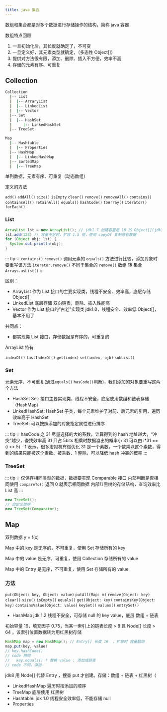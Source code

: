 ```yaml
---
title: java 集合
---
```


数组和集合都是对多个数据进行存储操作的结构，简称 java 容器

数组特点回顾
1. 一旦初始化后，其长度就确定了，不可变
2. 一旦定义好，其元素类型就确定，（多态性 Object[]）
3. 提供对方法很有限，添加、删除、插入不方便，效率不高
4. 存储的元素有序、可重复

## Collection

```bash
Collection
  |-- List
  |  |-- ArraryList
  |  |-- LinkedList
  |  |-- Vector
  |-- Set
  |  |-- HashSet
  |     |-- LinkedHashSet
  |-- TreeSet

Map
  |-- Hashtable
  |  |-- Properties
  |-- HashMap
  |  |-- LinkedHashMap
  |-- SortedMap
  |  |-- TreeMap
```

单列数据，元素有序、可重复（动态数组）

定义的方法

`add()` `addAll()` `size()` `isEmpty` `clear()` `remove()` `removeAll()` `contains()` `containsAll()` `retainAll()` `equals()`
`hashCode()` `toArray()` `iterator()` `forEach()`

### List

```java
ArrayList lst = new ArrayList(); // jdk1.7 创建容量是 10 的 Object[](jdk1.8 第一次 add 时创建)，指定初始容量
lst.add(123) // 容量不足时，扩容 1.5 倍，使用 copyOf 复制原有数据
for (Object obj: lst) {
  System.out.println(obj);
}
```

::: tip 💡
`contains()` `remove()` 调用元素的 `equals()` 方法进行比较，添加对象时要重写该方法
`iterator.remove()` 不同于集合的 `remove()`
数组 转 集合 `Arrays.asList()`
:::


区别：
- ArrayList 作为 List 接口的主要实现类，线程不安全、效率高，底层存储 Object[]
- LinkedList 底层存储 双向链表，删除、插入性能高
- Vector 作为 List 接口的“古老”实现类 jdk1.0，线程安全、效率低 Object[]，基本不用了

共同点：
- 都实现类 List 接口，存储数据是有序的，可重复的


ArrayList 特有

`indexOf()` `lastIndexOf()` `get(index)` `set(index, ojb)`  `subList()`

### Set

元素无序、不可重复(通过`equals()` `hasCode()`判断)，我们添加的对象要重写这两个方法

- HashSet Set: 接口主要实现类，线程不安全，底层使用数组和链表存储（HashMap）
- LinkedHashSet: HashSet 子类，每个元素维护了对前、后元素的引用，遍历效率高于 HashSet
- TreeSet: 可以按照添加的对象指定属性进行排序


::: tip 💡 hasCode 之 31
尽量选择的大的系数，计算得到的 hash 地址越大，“冲突”越少，查找效率高
31 只占 5bits 相乘时数据溢出的概率小
31 可以由 i*31 == (i &lt;&lt; 5) - 1 表示，很多虚拟机有做优化
31 是一个素数，一个数乘以这个素数，得到的结果只能被这个素数、被乘数、1 整除，可以降低 hash 冲突的概率
:::


### TreeSet

::: tip 💡
仅保存相同类型的数据，数据要实现 Comparable 接口
内部判断是否相同使用 `compareTo()` 返回 0 就表示相同数据
内部红黑树的存储结构，查询效率比 List 高
:::

```java
new TreeSet();
// 自定义排序
new TreeSet(Comparator);
```

## Map

双列数据 y = f(x)

Map 中的 key 是无序的，不可重复，使用 Set 存储所有的 key

Map 中的 value 是无序，可重复，使用 Collection 存储所有的 value

Map 中的 Entry 是无序，不可重复，使用 Set 存储所有的 value


### 方法

`put(Object: key, Object: value)` `putAll(Map: m)` `remove(Object: key)` `clear()` `size()` `isEmpty()` `equals()` `get(Object: key)` `containsKey(Object: key)` `containsValue(Object: value)` `keySet()` `values()` `entrySet()`


- HashMap jdk 1.2 线程不安全，可存储 null 的 key value，底层 数组 + 链表

初始容量 16，填充因子 0.75，当某一索引上的链表长度 > 8 且 Node[] 长度 > 64 ，该索引位置数据转为用红黑树存储

```java
HashMap map = new HashMap(); // Entry[] 长度 16  ，扩容时 容量翻倍
map.put(key, value)
// key.hashCode()
// code 相同
//   key.equals() ? 替换 value : 添加成链表
// code 不同，添加
```
jdk8 用 Node[] 代替 Entry ，搜查 put 才创建。存储：数组 + 链表 + 红黑树（



- LinkedHashMap 遍历时按添加的顺序
- TreeMap 底层使用 红黑树
- Hashtable: jdk 1.0 线程安全效率低，不能存储 null
- Properties
